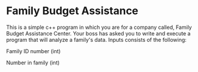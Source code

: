 # Family Budget Assistance
This is a simple c++ program in which you are for a company called, Family Budget Assistance Center. Your boss has asked you to write and execute a program that will analyze a family's data. Inputs consists of the following: 

Family ID number (int)

Number in family (int) 

